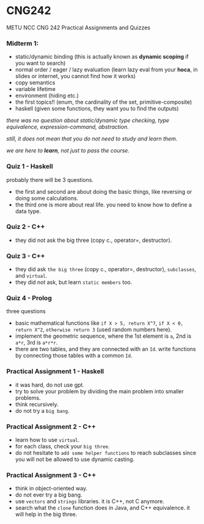 # CNG242
METU NCC CNG 242 Practical Assignments and Quizzes

### Midterm 1:
- static/dynamic binding (this is actually known as **dynamic scoping** if you want to search)
- normal order / eager / lazy evaluation (learn lazy eval from your **hoca**, in slides or internet, you cannot find how it works)
- copy semantics
- variable lifetime
- environment (hiding etc.)
- the first topics!! (enum, the cardinality of the set, primitive-composite)
- haskell (given some functions, they want you to find the outputs)

*there was no question about static/dynamic type checking, type equivalence, expression-command, abstraction.*

*still, it does not mean that you do not need to study and learn them.*

*we are here to **learn**, not just to pass the course.*


### Quiz 1 - Haskell
probably there will be 3 questions.

- the first and second are about doing the basic things, like reversing or doing some calculations.
- the third one is more about real life. you need to know how to define a data type.


### Quiz 2 - C++
- they did not ask the big three (copy c., operator=, destructor).

### Quiz 3 - C++
- they did ask `the big three` (copy c., operator=, destructor), `subclasses`, and `virtual`.
- they did not ask, but learn `static members` too.

### Quiz 4 - Prolog
three questions
- basic mathematical functions like `if X > 5, return X^7`, `if X < 0, return X^2`, `otherwise return 3` (used random numbers here).
- implement the geometric sequence, where the 1st element is `a`, 2nd is `a*r`, 3rd is `a*r*r`.
- there are two tables, and they are connected with an `Id`. write functions by connecting those tables with a common `Id`.

### Practical Assignment 1 - Haskell
- it was hard, do not use gpt.
- try to solve your problem by dividing the main problem into smaller problems.
- think recursively.
- do not try a `big bang`.

### Practical Assignment 2 - C++
- learn how to use `virtual`.
- for each class, check your `big three`.
- do not hesitate to `add some helper functions` to reach subclasses since you will not be allowed to use dynamic casting.


### Practical Assignment 3 - C++
- think in object-oriented way.
- do not ever try a big bang.
- use `vectors` and `strings` libraries. it is C++, not C anymore.
- search what the `clone` function does in Java, and C++ equivalence. it will help in the big three.




